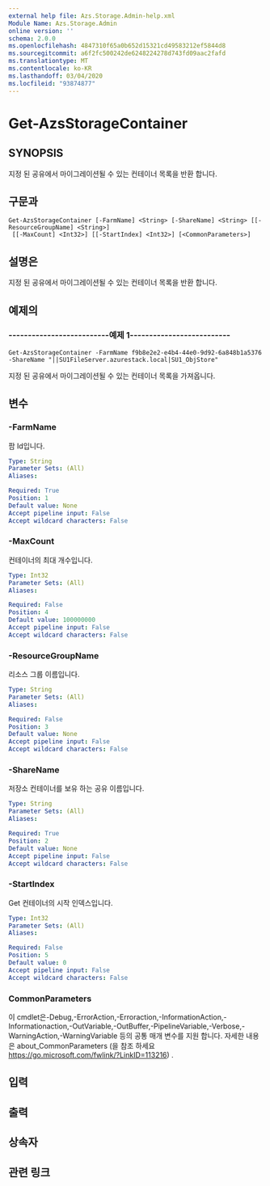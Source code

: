 ```yaml
---
external help file: Azs.Storage.Admin-help.xml
Module Name: Azs.Storage.Admin
online version: ''
schema: 2.0.0
ms.openlocfilehash: 4847310f65a0b652d15321cd49583212ef5844d8
ms.sourcegitcommit: a6f2fc500242de6248224278d743fd09aac2fafd
ms.translationtype: MT
ms.contentlocale: ko-KR
ms.lasthandoff: 03/04/2020
ms.locfileid: "93874877"
---
```

# Get-AzsStorageContainer

## SYNOPSIS
지정 된 공유에서 마이그레이션될 수 있는 컨테이너 목록을 반환 합니다.

## 구문과

```
Get-AzsStorageContainer [-FarmName] <String> [-ShareName] <String> [[-ResourceGroupName] <String>]
 [[-MaxCount] <Int32>] [[-StartIndex] <Int32>] [<CommonParameters>]
```

## 설명은
지정 된 공유에서 마이그레이션될 수 있는 컨테이너 목록을 반환 합니다.

## 예제의

### --------------------------예제 1--------------------------
```
Get-AzsStorageContainer -FarmName f9b8e2e2-e4b4-44e0-9d92-6a848b1a5376 -ShareName "||SU1FileServer.azurestack.local|SU1_ObjStore"
```

지정 된 공유에서 마이그레이션될 수 있는 컨테이너 목록을 가져옵니다.

## 변수

### -FarmName
팜 Id입니다.

```yaml
Type: String
Parameter Sets: (All)
Aliases: 

Required: True
Position: 1
Default value: None
Accept pipeline input: False
Accept wildcard characters: False
```

### -MaxCount
컨테이너의 최대 개수입니다.

```yaml
Type: Int32
Parameter Sets: (All)
Aliases: 

Required: False
Position: 4
Default value: 100000000
Accept pipeline input: False
Accept wildcard characters: False
```

### -ResourceGroupName
리소스 그룹 이름입니다.

```yaml
Type: String
Parameter Sets: (All)
Aliases: 

Required: False
Position: 3
Default value: None
Accept pipeline input: False
Accept wildcard characters: False
```

### -ShareName
저장소 컨테이너를 보유 하는 공유 이름입니다.

```yaml
Type: String
Parameter Sets: (All)
Aliases: 

Required: True
Position: 2
Default value: None
Accept pipeline input: False
Accept wildcard characters: False
```

### -StartIndex
Get 컨테이너의 시작 인덱스입니다.

```yaml
Type: Int32
Parameter Sets: (All)
Aliases: 

Required: False
Position: 5
Default value: 0
Accept pipeline input: False
Accept wildcard characters: False
```

### CommonParameters
이 cmdlet은-Debug,-ErrorAction,-Erroraction,-InformationAction,-Informationaction,-OutVariable,-OutBuffer,-PipelineVariable,-Verbose,-WarningAction,-WarningVariable 등의 공통 매개 변수를 지원 합니다. 자세한 내용은 about_CommonParameters (을 참조 하세요 https://go.microsoft.com/fwlink/?LinkID=113216) .

## 입력

## 출력

## 상속자

## 관련 링크


